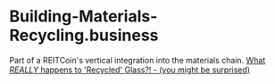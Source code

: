 # Building-Materials-Recycling.business
Part of a REITCoin's vertical integration into the materials chain. [What *REALLY* happens to 'Recycled' Glass?! - (you might be surprised)](https://youtu.be/LR9FtWVjk2c)
